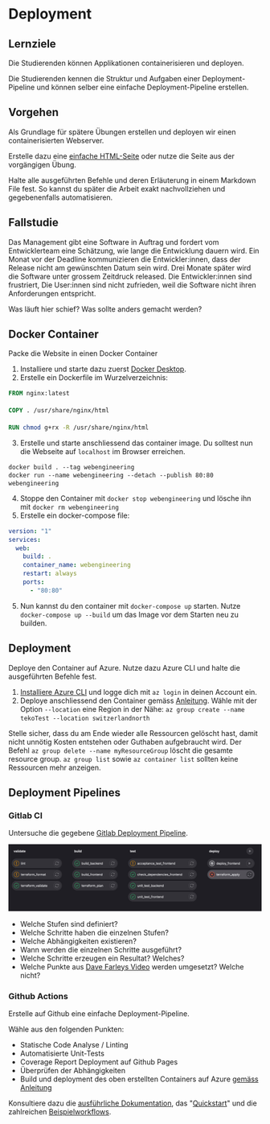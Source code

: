 # Deployment

## Lernziele

Die Studierenden können Applikationen containerisieren und deployen.

Die Studierenden kennen die Struktur und Aufgaben einer Deployment-Pipeline und können selber eine einfache
Deployment-Pipeline erstellen.

## Vorgehen

Als Grundlage für spätere Übungen erstellen und deployen wir einen containerisierten Webserver.

Erstelle dazu eine [einfache HTML-Seite](https://www.w3schools.com/html/html_basic.asp) oder nutze die Seite aus der
vorgängigen Übung.

Halte alle ausgeführten Befehle und deren Erläuterung in einem Markdown File fest.
So kannst du später die Arbeit exakt nachvollziehen und gegebenenfalls automatisieren.

## Fallstudie

Das Management gibt eine Software in Auftrag und fordert vom Entwicklerteam eine Schätzung, wie lange die Entwicklung
dauern wird.
Ein Monat vor der Deadline kommunizieren die Entwickler:innen, dass der Release nicht am gewünschten Datum sein
wird. Drei Monate später wird die Software unter grossem Zeitdruck released.
Die Entwickler:innen sind frustriert, 
Die User:innen sind nicht zufrieden, weil die Software nicht ihren Anforderungen entspricht.

Was läuft hier schief? Was sollte anders gemacht werden?

## Docker Container

Packe die Website in einen Docker Container

1. Installiere und starte dazu zuerst [Docker Desktop](https://www.docker.com/).
2. Erstelle ein Dockerfile im Wurzelverzeichnis:

```Dockerfile
FROM nginx:latest

COPY . /usr/share/nginx/html

RUN chmod g+rx -R /usr/share/nginx/html
```

3. Erstelle und starte anschliessend das container image. Du solltest nun die Webseite auf `localhost` im Browser
   erreichen.

```shell
docker build . --tag webengineering
docker run --name webengineering --detach --publish 80:80 webengineering 
```

4. Stoppe den Container mit `docker stop webengineering` und lösche ihn mit `docker rm webengineering`
5. Erstelle ein docker-compose file:

```yaml
version: "1"
services:
  web:
    build: .
    container_name: webengineering
    restart: always
    ports:
      - "80:80"
```

5. Nun kannst du den container mit `docker-compose up` starten. Nutze `docker-compose up --build` um das Image vor dem
   Starten neu zu builden.

## Deployment

Deploye den Container auf Azure. Nutze dazu Azure CLI und halte die ausgeführten Befehle fest.

1. [Installiere Azure CLI](https://learn.microsoft.com/en-us/cli/azure/install-azure-cli) und logge dich mit `az login`
   in deinen Account ein.
2. Deploye anschliessend den Container
   gemäss [Anleitung](https://learn.microsoft.com/en-us/azure/container-instances/container-instances-tutorial-prepare-acr).
   Wähle mit der Option `--location` eine Region in der
   Nähe:  `az group create --name tekoTest --location switzerlandnorth`

Stelle sicher, dass du am Ende wieder alle Ressourcen gelöscht hast, damit nicht unnötig Kosten entstehen oder Guthaben
aufgebraucht wird. Der Befehl `az group delete --name myResourceGroup` löscht die gesamte resource
group. `az group list` sowie `az container list` sollten keine Ressourcen mehr anzeigen.

## Deployment Pipelines

### Gitlab CI

Untersuche die gegebene [Gitlab Deployment Pipeline](gitlab-ci-example.yml).

![img.png](pipeline.png)

- Welche Stufen sind definiert?
- Welche Schritte haben die einzelnen Stufen?
- Welche Abhängigkeiten existieren?
- Wann werden die einzelnen Schritte ausgeführt?
- Welche Schritte erzeugen ein Resultat? Welches?
- Welche Punkte aus [Dave Farleys Video](https://youtu.be/x9l6yw1PFbs?feature=shared) werden umgesetzt? Welche nicht?

### Github Actions

Erstelle auf Github eine einfache Deployment-Pipeline.

Wähle aus den folgenden Punkten:

- Statische Code Analyse / Linting
- Automatisierte Unit-Tests
- Coverage Report Deployment auf Github Pages
- Überprüfen der Abhängigkeiten
- Build und deployment des oben erstellten Containers auf
  Azure [gemäss Anleitung](https://learn.microsoft.com/en-us/azure/container-instances/container-instances-github-action?tabs=userlevel)

Konsultiere dazu die [ausführliche Dokumentation](https://docs.github.com/en/actions),
das "[Quickstart](https://docs.github.com/en/actions/quickstart)" und die
zahlreichen [Beispielworkflows](https://github.com/actions/starter-workflows).
   

